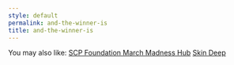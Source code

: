 ```yaml
---
style: default
permalink: and-the-winner-is
title: and-the-winner-is
---
```

You may also like:
[SCP Foundation March Madness Hub](http://scp-wiki.net/scpfmmdbc-hub)
[Skin Deep](http://scp-wiki.net/skin-deep)